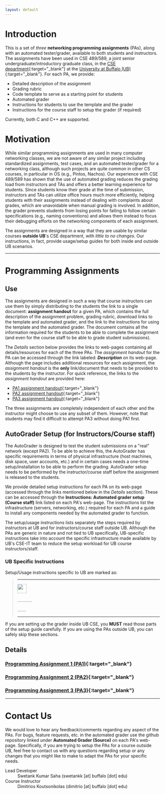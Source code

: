 ```yaml
---
layout: default
---
```


# Introduction
This is a set of _three_ **networking programming assignments** (PAs), along with an automated tester/grader, available to both students and instructors. The assignments have been used in CSE 489/589, a joint senior undergraduate/introductory graduate class, in the [CSE department](https://engineering.buffalo.edu/computer-science-engineering.html){:target="_blank"} at the [University at Buffalo (UB)](http://www.buffalo.edu/){:target="_blank"}. For each PA, we provide:

* Detailed description of the assignment
* Grading rubric
* Code template to serve as a starting point for students
* Automated grader
* Instructions for students to use the template and the grader
* Instructions for the course staff to setup the grader (if required)

Currently, both C and C++ are supported.

# Motivation
While similar programming assignments are used in many computer networking classes, we are not aware of any similar project including standardized assignments, test cases, and an automated tester/grader for a networking class, although such projects are quite common in other CS courses, in particular in OS (e.g., Pintos, Nachos). Our experience with CSE 489/589 has shown that the use of automated grading reduces the grading load from instructors and TAs and offers a better learning experience for students. Since students know their grade at the time of submission, instructors and TAs can utilize office hours much more efficiently, helping students with their assignments instead of dealing with complaints about grades, which are unavoidable when manual grading is involved. In addition, the grader prevents students from losing points for failing to follow certain specifications (e.g., naming conventions) and allows them instead to focus their debugging efforts on the networking components of each assignment.​

The assignments are designed in a way that they are usable by similar courses **outside UB**'s CSE department, with _little to no changes_. Our instructions, in fact, provide usage/setup guides for both inside and outside UB scenarios.

* * *

# Programming Assignments

## Use
The assignments are designed in such a way that course instructors can use them by simply distributing to the students the link to a single document: **assignment handout** for a given PA, which contains the full description of the assignment problem, grading rubric, download links to the template and automated grader, and the link to the instructions for using the template and the automated grader. The document contains all the information required for the students to be able to complete the assignment (and even for the course staff to be able to grade student submissions).

The _Details_ section below provides the links to web-pages containing all details/resources for each of the three PAs. The _assignment handout_ for the PA can be accessed through the link labeled: _**Description**_ on its web-page. Although the page includes additional resources for each assignment, the _assignment handout_ is the **only** link/document that needs to be provided to the students by the instructor. For quick reference, the links to the _assignment handout_ are provided here:

* [PA1 assignment handout](https://goo.gl/bqf2E1){:target="_blank"}
* [PA2 assignment handout](https://goo.gl/KzTh0J){:target="_blank"}
* [PA3 assignment handout](https://goo.gl/HYHcyQ){:target="_blank"}

The three assignments are completely independent of each other and the instructor might choose to use any subset of them. However, note that students may find it difficult to attempt PA3 without doing PA1 first.

## AutoGrader Setup (for Instructors/Course staff)
The AutoGrader is designed to test the student submissions on a "real" network (except PA2). To be able to achieve this, the AutoGrader has specific requirements in terms of physical infrastructure (host machines, disk space, user accounts, etc.) and in certain cases needs a one-time setup/installation to be able to perform the grading. AutoGrader setup needs to be performed by the instructor/course staff before the assignment is released to the students.

We provide detailed setup instructions for each PA on its web-page (accessed through the links mentioned below in the _Details_ section).
These can be accessed through the **Instructions: Automated grader setup (Course staff)** link listed on each PA's web-page. The instructions list the infrastructure (servers, networking, etc.) required for each PA and a guide to install any components needed by the automated grader to function.

The setup/usage instructions lists separately the steps required by instructors at UB and for instructors/course staff outside UB. Although the PAs are generic in nature and not tied to UB specifically, UB-specific instructions take into account the specific infrastructure made available by UB's CSE-IT team to reduce the setup workload for UB course instructors/staff.

### UB Specific Instructions
Setup/Usage instructions specific to UB are marked as:

> ***
> <img src="http://cse4589.github.io/assets/site/images/UB_BLU_RGB.png" width="30">
>
> ............
>
> .......
>
> ***

If you are setting up the grader inside UB CSE, you **MUST** read those parts of the setup guide carefully. If you are using the PAs outside UB, you can safely skip these sections.

## Details
### [Programming Assignment 1 (PA1)](/pa1/){:target="_blank"}
### [Programming Assignment 2 (PA2)](/pa2/){:target="_blank"}
### [Programming Assignment 3 (PA3)](/pa3/){:target="_blank"}

* * *

# Contact Us
We would love to hear any feedback/comments regarding any aspect of the PAs. For bugs, feature requests, etc. in the automated grader use the github repository linked under **Automated Grader (Source)** on each PA's web-page. Specifically, if you are trying to setup the PAs for a course outside UB, feel free to contact us with any questions regarding setup or any changes that you might like to make to adapt the PAs for your specific needs.

<dl>
<dt>Lead Developer</dt>
<dd>Swetank Kumar Saha (swetankk [at] buffalo [dot] edu)</dd>
<dt>Course Instructor</dt>
<dd>Dimitrios Koutsonikolas (dimitrio [at] buffalo [dot] edu)</dd>
</dl>
